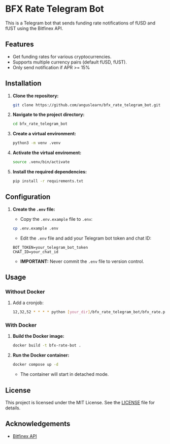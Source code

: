 # BFX Rate Telegram Bot

This is a Telegram bot that sends funding rate notifications of fUSD and fUST using the Bitfinex API.

## Features

- Get funding rates for various cryptocurrencies.
- Supports multiple currency pairs (default fUSD, fUST).
- Only send notification if APR >= 15%

## Installation

1.  **Clone the repository:**
    ```sh
    git clone https://github.com/anguslearn/bfx_rate_telegram_bot.git
    ```

2.  **Navigate to the project directory:**
    ```sh
    cd bfx_rate_telegram_bot
    ```

3.  **Create a virtual environment:**
    ```sh
    python3 -m venv .venv
    ```

4.  **Activate the virtual enviroment:**
    ```sh
    source .venv/bin/activate
    ```

5.  **Install the required dependencies:**
    ```sh
    pip install -r requirements.txt
    ```

## Configuration

1.  **Create the `.env` file:**
    *   Copy the `.env.example` file to `.env`:
    ```sh
    cp .env.example .env
    ```
    *   Edit the `.env` file and add your Telegram bot token and chat ID:

    ```env
    BOT_TOKEN=your_telegram_bot_token
    CHAT_ID=your_chat_id
    ```

    * **IMPORTANT:** Never commit the `.env` file to version control.

## Usage

### Without Docker

1. Add a cronjob:
    ```sh
    12,32,52 * * * * python [your_dir]/bfx_rate_telegram_bot/bfx_rate.py
    ```

### With Docker

1.  **Build the Docker image:**
    ```sh
    docker build -t bfx-rate-bot .
    ```

2.  **Run the Docker container:**

    ```sh
    docker compose up -d
    ```
    * The container will start in detached mode.

## License

This project is licensed under the MIT License. See the [LICENSE](LICENSE) file for details.

## Acknowledgements

-   [Bitfinex API](https://docs.bitfinex.com/docs)
